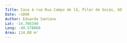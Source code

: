 ```yaml
---
Title: Casa à rua Rua Campo de lã, Pilar de Goiás, GO
Date: ~1890
Author: Eduarda Santana
Lat: -14.766340
Long: -49.578860
Area: 114,08 m²
---
```

